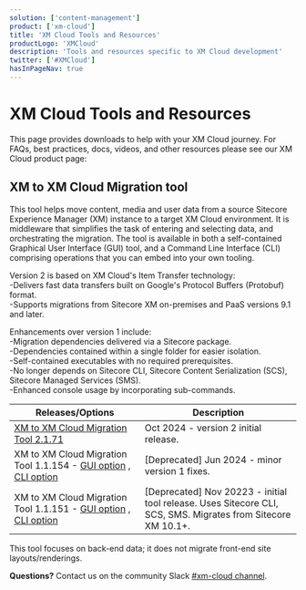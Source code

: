 ```yaml
---
solution: ['content-management']
product: ['xm-cloud']
title: 'XM Cloud Tools and Resources'
productLogo: 'XMCloud'
description: 'Tools and resources specific to XM Cloud development'
twitter: ['#XMCloud']
hasInPageNav: true
---
```


# XM Cloud Tools and Resources

This page provides downloads to help with your XM Cloud journey. For FAQs, best practices, docs, videos, and other resources please see our XM Cloud product page:

<Promo
  title="XM Cloud"
  description="Sitecore XM Cloud is a hybrid headless CMS that supports both marketing and technology teams and has been built on a history of meeting the needs of the Enterprise."
  imageSource="https://sitecorecontenthub.stylelabs.cloud/api/public/content/c612f3d1efbe4e0cb946ab96d0b4aea1?v=0cca3868"
  linkText="Find more XM Cloud resources"
  linkHref="/content-management/xm-cloud" isImageLeft={false}
/>

## XM to XM Cloud Migration tool

This tool helps move content, media and user data from a source Sitecore Experience Manager (XM) instance to a target XM Cloud environment.
It is middleware that simplifies the task of entering and selecting data, and orchestrating the migration.
The tool is available in both a self-contained Graphical User Interface (GUI) tool, and a Command Line Interface (CLI) comprising operations that you can embed into your own tooling.

Version 2 is based on XM Cloud's Item Transfer technology:\
-Delivers fast data transfers built on Google's Protocol Buffers (Protobuf) format.\
-Supports migrations from Sitecore XM on-premises and PaaS versions 9.1 and later.

Enhancements over version 1 include:\
-Migration dependencies delivered via a Sitecore package.\
-Dependencies contained within a single folder for easier isolation.\
-Self-contained executables with no required prerequisites.\
-No longer depends on Sitecore CLI, Sitecore Content Serialization (SCS), Sitecore Managed Services (SMS).\
-Enhanced console usage by incorporating sub-commands.

| Releases/Options                                                                                                                                                                                                                                                                                  | Description                                                                                                                                                                                                                                                                              |
| ------------------------------------------------------------------------------------------------------------------------------------------------------------------------------------------------------------------------------------------------------------------------------------------------- | ---------------------------------------------------------------------------------------------------------------------------------------------------------------------------------------------------------------------------------------------------------------------------------------- |
| [XM to XM Cloud Migration Tool 2.1.71](https://scdp.blob.core.windows.net/downloads/XM_to_XMCloud_Migration/Sitecore.XM.Migration.v2.1.71.zip) | Oct 2024 - version 2 initial release.
| XM to XM Cloud Migration Tool 1.1.154 - [GUI option](https://scdp.blob.core.windows.net/downloads/XM_to_XMCloud_Migration/Sitecore.XM.Migration.GUI.v1.1.154.zip) , [CLI option](https://scdp.blob.core.windows.net/downloads/XM_to_XMCloud_Migration/Sitecore.XM.Migration.Console.v1.1.154.zip) | [Deprecated] Jun 2024 - minor version 1 fixes. |
| XM to XM Cloud Migration Tool 1.1.151 - [GUI option](https://scdp.blob.core.windows.net/downloads/XM_to_XMCloud_Migration/Sitecore.XM.Migration.GUI.v1.1.151.zip) , [CLI option](https://scdp.blob.core.windows.net/downloads/XM_to_XMCloud_Migration/Sitecore.XM.Migration.Console.v1.1.151.zip) | [Deprecated] Nov 20223 - initial tool release. Uses Sitecore CLI, SCS, SMS. Migrates from Sitecore XM 10.1+. |                                                                                                                                               |

  <Alert variant='warning' mb={4}>
    <AlertIcon />
    This tool focuses on back-end data; it does not migrate front-end site layouts/renderings.
  </Alert>

**Questions?** Contact us on the community Slack [#xm-cloud channel](https://sitecorechat.slack.com/archives/C03NXTAPKE3).
